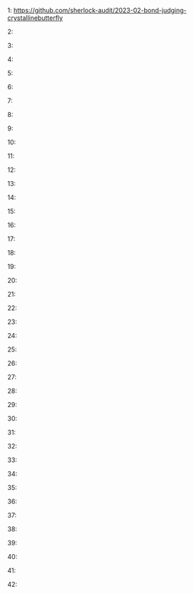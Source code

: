 1: https://github.com/sherlock-audit/2023-02-bond-judging-crystallinebutterfly

2: 

3: 

4: 

5:

6:

7:

8:

9:

10:

11:

12:

13:

14:

15:

16:

17:

18:

19:

20:

21:

22:

23:

24:

25:

26:

27:

28:

29:

30:

31:

32:

33:

34:

35:

36:

37:

38:

39:

40:

41:

42: